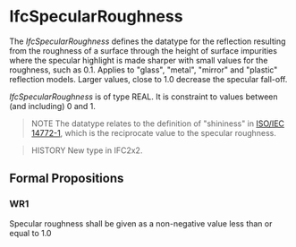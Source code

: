 # IfcSpecularRoughness

The _IfcSpecularRoughness_ defines the datatype for the reflection resulting from the roughness of a surface through the height of surface impurities where the specular highlight is made sharper with small values for the roughness, such as 0.1. Applies to "glass", "metal", "mirror" and "plastic" reflection models. Larger values, close to 1.0 decrease the specular fall-off.

_IfcSpecularRoughness_ is of type REAL. It is constraint to values between (and including) 0 and 1.

> NOTE The datatype relates to the definition of "shininess" in [ISO/IEC 14772-1](../content/bibliography.htm#IEC-14772-1), which is the reciprocate value to the specular roughness.

> HISTORY New type in IFC2x2.

## Formal Propositions

### WR1
Specular roughness shall be given as a non-negative value less than or equal to 1.0
